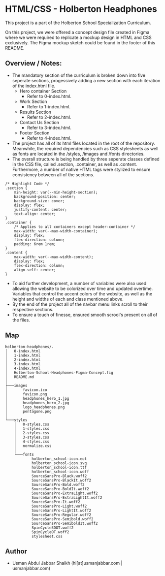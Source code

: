 # HTML/CSS - Holberton Headphones
This project is a part of the Holberton School Specialization Curriculum.

On this project, we were offered a concept design file created in Figma where we were required to replicate a mockup design in HTML and CSS exclusively. The Figma mockup sketch could be found in the footer of this README.

## Overview / Notes:
- The mandatory section of the curriculum is broken down into five seperate sections, progessively adding a new section with each iteration of the index.html file.
    - Hero container Section
	    - Refer to 0-index.html.
	- Work Section
	    - Refer to 1-index.html.
	- Results Section
	    - Refer to 2-index.html.
    - Contact Us Section
	    - Refer to 3-index.html.
	- Footer Section
	    - Refer to 4-index.html.
- The project has all of its html files located in the root of the repository. Meanwhile, the required dependencies such as CSS stylesheets as well as fonts are located in the /styles, /images and /fonts directories.
- The overall structure is being handled by three seperate classes defined in the CSS file, called .section, .container, as well as .content. Furthermore, a number of native HTML tags were stylized to ensure consistency between all of the sections.
```
/* Highlight Code */
.section {
	min-height: var(--min-height-section);
	background-position: center;
	background-size: cover;
	display: flex;
	justify-content: center;
	text-align: center;
}
.container {
	/* Applies to all containers except header-container */
	max-width: var(--max-width-container);
	display: flex;
	flex-direction: column;
	padding: 6rem 1rem; 
}
.content {
	max-width: var(--max-width-content);
	display: flex;
	flex-direction: column;
	align-self: center;
}
```
- To aid further development, a number of variables were also used allowing the website to be colorized over time and updated overtime. Variables that control the accent colors of the website, as well as the height and widths of each and class mentioned above.
- By the end of the project all of the navbar menu links scroll to their respective sections.
- To ensure a touch of finesse, ensured smooth scrool's present on all of the files.

## Map
```
holberton-headphones/.
│   0-index.html
│   1-index.html
│   2-index.html
│   3-index.html
│   4-index.html
│   Holberton-School-Headphones-Figma-Concept.fig
│   README.md
│
├───images
│       favicon.ico
│       favicon.png
│       headphones_hero_1.jpg
│       headphones_hero_2.jpg
│       logo_headphones.png
│       pentagone.png
│
└───styles
    │   0-styles.css
    │   1-styles.css
    │   2-styles.css
    │   3-styles.css
    │   4-styles.css
    │   normalize.css
    │
    └───fonts
            holberton_school-icon.eot
            holberton_school-icon.svg
            holberton_school-icon.ttf
            holberton_school-icon.woff
            SourceSansPro-Black.woff2
            SourceSansPro-BlackIt.woff2
            SourceSansPro-Bold.woff2
            SourceSansPro-BoldIt.woff2
            SourceSansPro-ExtraLight.woff2
            SourceSansPro-ExtraLightIt.woff2
            SourceSansPro-It.woff2
            SourceSansPro-Light.woff2
            SourceSansPro-LightIt.woff2
            SourceSansPro-Regular.woff2
            SourceSansPro-Semibold.woff2
            SourceSansPro-SemiboldIt.woff2
            SpinCycle3DOT.woff2
            SpinCycleOT.woff2
            stylesheet.css
```

## Author
- Usman Abdul Jabbar Shaikh (hi[at]usmanjabbar.com | usmanjabbar.com)